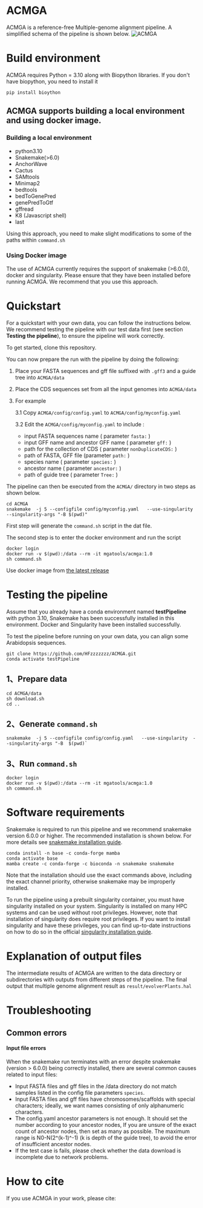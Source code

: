 

# ACMGA

ACMGA is a reference-free Multiple-genome alignment pipeline. A simplified schema of the pipeline is shown below.
![ACMGA](https://github.com/HFzzzzzzz/ACMGA/raw/master/workflow/image/schematic.jpg)





# Build environment
ACMGA requires Python = 3.10 along with Biopython libraries. If you don't have biopython, you need to install it
```
pip install bioython
```
## ACMGA supports building a local environment and using docker image. 
### Building a local environment
- python3.10
- Snakemake(>6.0)
- AnchorWave
- Cactus
- SAMtools
- Minimap2
- bedtools
- bedToGenePred
- genePredToGtf
- gffread
- K8 (Javascript shell)
- last

Using this approach, you need to make slight modifications to some of the paths within `command.sh`
### Using Docker image
The use of ACMGA currently requires the support of snakemake (>6.0.0), docker and singularity. Please ensure that they have been installed before running ACMGA. We recommend that you use this approach.



# Quickstart
For a quickstart with your own data, you can follow the instructions below. We recommend testing the pipeline with our test data first (see section  **Testing the pipeline**), to ensure the pipeline will work correctly.

To get started, clone this repository.

You can now prepare the run with the pipeline by doing the following:
 1.  Place your FASTA sequences and gff file suffixed with  `.gff3` and a  guide tree  into  `ACMGA/data`
 2.  Place the CDS sequences set from all the input genomes into `ACMGA/data`
 3. For example
 
	 3.1 Copy  `ACMGA/config/config.yaml` to `ACMGA/config/myconfig.yaml` 
	 
	 3.2 Edit the `ACMGA/config/myconfig.yaml` to include :
	 
	-  input FASTA sequences name ( parameter  `fasta:` )
	-  input GFF name and ancestor GFF name ( parameter  `gff:` )
	-  path for the collection of CDS ( parameter `nonDuplicateCDS:` )
	-  path of FASTA, GFF file (parameter  `path:` )
	-  species name ( parameter  `species:` )
	- ancestor name ( parameter `ancestor:` )
	- path of guide tree ( parameter `Tree:` )



The pipeline can then be executed from the  `ACMGA/`  directory in two steps as shown below. 
```
cd ACMGA
snakemake  -j 5 --configfile config/myconfig.yaml   --use-singularity  --singularity-args "-B $(pwd)"
```
First step will generate the `command.sh` script in the dat file.


The second step is to enter the docker environment and run the script

```
docker login
docker run -v $(pwd):/data --rm -it mgatools/acmga:1.0
sh command.sh
```
Use docker image from  [the latest release](https://hub.docker.com/repository/docker/mgatools/acmga/general) 
# Testing the pipeline

Assume that you already have a conda environment named **testPipeline** with python 3.10, Snakemake has been successfully installed in this environment. Docker and Singularity have been installed successfully.

To test the pipeline before running on your own data, you can align some Arabidopsis sequences. 
```
git clone https://github.com/HFzzzzzzz/ACMGA.git
conda activate testPipeline
```
## 1、Prepare data
```
cd ACMGA/data
sh download.sh
cd ..
```
## 2、Generate `command.sh`
```
snakemake  -j 5 --configfile config/config.yaml   --use-singularity  --singularity-args "-B  $(pwd)`
```
## 3、Run `command.sh`
```
docker login
docker run -v $(pwd):/data --rm -it mgatools/acmga:1.0
sh command.sh
```
# Software requirements
Snakemake is required to run this pipeline and we recommend snakemake version 6.0.0 or higher. The recommended installation is shown below. For more details see  [snakemake installation guide](https://snakemake.readthedocs.io/en/stable/getting_started/installation.html).

```
conda install -n base -c conda-forge mamba
conda activate base
mamba create -c conda-forge -c bioconda -n snakemake snakemake
```

Note that the installation should use the exact commands above, including the exact channel priority, otherwise snakemake may be improperly installed.

To run the pipeline using a prebuilt singularity container, you must have singularity installed on your system. Singularity is installed on many HPC systems and can be used without root privileges. However, note that installation of singularity does require root privileges. If you want to install singularity and have these privileges, you can find up-to-date instructions on how to do so in the official  [singularity installation guide](https://github.com/sylabs/singularity/blob/master/INSTALL.md).
# Explanation of output files
The intermediate results of ACMGA are written to the data directory or subdirectories with outputs from different steps of the pipeline. The final output that multiple genome alignment result  as `result/evolverPlants.hal`

# Troubleshooting

## Common errors
#### Input file errors
When the snakemake run terminates with an error despite snakemake (version > 6.0.0) being correctly installed, there are several common causes related to input files:

-   Input FASTA files and gff files in the /data directory do not match samples listed in the config file parameters  `species`.
-   Input FASTA files and gff files have chromosomes/scaffolds with special characters; ideally, we want names consisting of only alphanumeric characters.
-   The config.yaml ancestor parameters is not enough. It should set the number according to your ancestor nodes, If you are unsure of the exact count of ancestor nodes, then set as many as possible. The maximum range is N0-N(2^(k-1)^-1) (k is depth of the guide tree), to avoid the error of insufficient ancestor nodes.
- If the test case is fails, please check whether the data download is incomplete due to network problems.


# How to cite

If you use ACMGA in your work, please cite:
